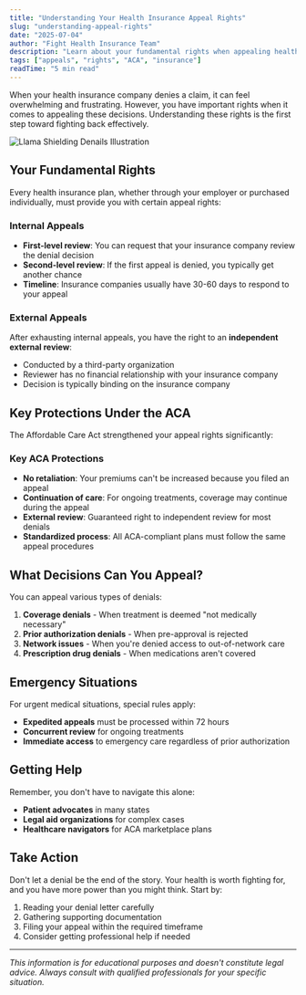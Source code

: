 ```yaml
---
title: "Understanding Your Health Insurance Appeal Rights"
slug: "understanding-appeal-rights"
date: "2025-07-04"
author: "Fight Health Insurance Team"
description: "Learn about your fundamental rights when appealing health insurance denials and how to use them effectively to fight back against unfair coverage decisions."
tags: ["appeals", "rights", "ACA", "insurance"]
readTime: "5 min read"
---
```

When your health insurance company denies a claim, it can feel overwhelming and frustrating. However, you have important rights when it comes to appealing these decisions. Understanding these rights is the first step toward fighting back effectively.

![Llama Shielding Denails Illustration](/static/images/llama-shield-denials.png)

## Your Fundamental Rights

Every health insurance plan, whether through your employer or purchased individually, must provide you with certain appeal rights:

### Internal Appeals
- **First-level review**: You can request that your insurance company review the denial decision
- **Second-level review**: If the first appeal is denied, you typically get another chance
- **Timeline**: Insurance companies usually have 30-60 days to respond to your appeal

### External Appeals
After exhausting internal appeals, you have the right to an **independent external review**:
- Conducted by a third-party organization
- Reviewer has no financial relationship with your insurance company
- Decision is typically binding on the insurance company

## Key Protections Under the ACA
The Affordable Care Act strengthened your appeal rights significantly:

### Key ACA Protections

- **No retaliation**: Your premiums can't be increased because you filed an appeal
- **Continuation of care**: For ongoing treatments, coverage may continue during the appeal
- **External review**: Guaranteed right to independent review for most denials
- **Standardized process**: All ACA-compliant plans must follow the same appeal procedures

## What Decisions Can You Appeal?

You can appeal various types of denials:

1. **Coverage denials** - When treatment is deemed "not medically necessary"
2. **Prior authorization denials** - When pre-approval is rejected
3. **Network issues** - When you're denied access to out-of-network care
4. **Prescription drug denials** - When medications aren't covered

## Emergency Situations

For urgent medical situations, special rules apply:
- **Expedited appeals** must be processed within 72 hours
- **Concurrent review** for ongoing treatments
- **Immediate access** to emergency care regardless of prior authorization

## Getting Help

Remember, you don't have to navigate this alone:
- **Patient advocates** in many states
- **Legal aid organizations** for complex cases
- **Healthcare navigators** for ACA marketplace plans

## Take Action

Don't let a denial be the end of the story. Your health is worth fighting for, and you have more power than you might think. Start by:

1. Reading your denial letter carefully
2. Gathering supporting documentation
3. Filing your appeal within the required timeframe
4. Consider getting professional help if needed

---

*This information is for educational purposes and doesn't constitute legal advice. Always consult with qualified professionals for your specific situation.*
